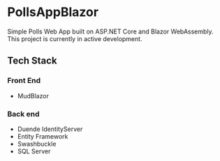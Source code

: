 # PollsAppBlazor

Simple Polls Web App built on ASP.NET Core and Blazor WebAssembly. This project is currently in active development.

## Tech Stack

### Front End
* MudBlazor

### Back end
* Duende IdentityServer
* Entity Framework
* Swashbuckle
* SQL Server
